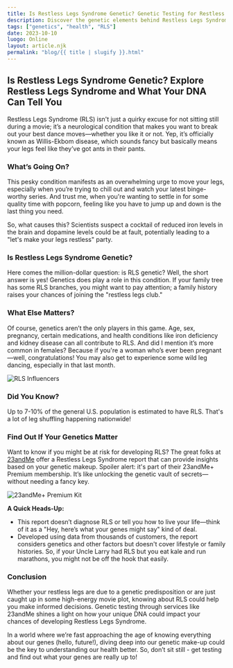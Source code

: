 ```yaml
---
title: Is Restless Legs Syndrome Genetic? Genetic Testing for Restless Legs Syndrome - 23andMe
description: Discover the genetic elements behind Restless Legs Syndrome and how 23andMe can provide insights into your risks.
tags: ["genetics", "health", "RLS"]
date: 2023-10-10
luogo: Online
layout: article.njk
permalink: "blog/{{ title | slugify }}.html"
---
```


## Is Restless Legs Syndrome Genetic? Explore Restless Legs Syndrome and What Your DNA Can Tell You

Restless Legs Syndrome (RLS) isn't just a quirky excuse for not sitting still during a movie; it’s a neurological condition that makes you want to break out your best dance moves—whether you like it or not. Yep, it’s officially known as Willis-Ekbom disease, which sounds fancy but basically means your legs feel like they’ve got ants in their pants.

### What’s Going On?

This pesky condition manifests as an overwhelming urge to move your legs, especially when you’re trying to chill out and watch your latest binge-worthy series. And trust me, when you're wanting to settle in for some quality time with popcorn, feeling like you have to jump up and down is the last thing you need.

So, what causes this? Scientists suspect a cocktail of reduced iron levels in the brain and dopamine levels could be at fault, potentially leading to a "let's make your legs restless" party.

### Is Restless Legs Syndrome Genetic?

Here comes the million-dollar question: is RLS genetic? Well, the short answer is yes! Genetics does play a role in this condition. If your family tree has some RLS branches, you might want to pay attention; a family history raises your chances of joining the "restless legs club."

### What Else Matters?

Of course, genetics aren’t the only players in this game. Age, sex, pregnancy, certain medications, and health conditions like iron deficiency and kidney disease can all contribute to RLS. And did I mention it’s more common in females? Because if you're a woman who’s ever been pregnant—well, congratulations! You may also get to experience some wild leg dancing, especially in that last month.

![RLS Influencers](https://www.23andme.com/wp-content/uploads/sites/2/2021/08/Screen-Shot-2021-08-12-at-5.26.55-PM.png)

### Did You Know?

Up to 7-10% of the general U.S. population is estimated to have RLS. That's a lot of leg shuffling happening nationwide!

### Find Out If Your Genetics Matter

Want to know if you might be at risk for developing RLS? The great folks at [23andMe](https://www.23andme.com/topics/health-predispositions/restless-legs-syndrome/) offer a Restless Legs Syndrome report that can provide insights based on your genetic makeup. Spoiler alert: it's part of their 23andMe+ Premium membership. It’s like unlocking the genetic vault of secrets—without needing a fancy key.

![23andMe+ Premium Kit](https://www.23andme.com/uploads/sites/2/20240109213029/Premium.jpg)

**A Quick Heads-Up:**
- This report doesn’t diagnose RLS or tell you how to live your life—think of it as a "Hey, here’s what your genes might say" kind of deal.
- Developed using data from thousands of customers, the report considers genetics and other factors but doesn't cover lifestyle or family histories. So, if your Uncle Larry had RLS but you eat kale and run marathons, you might not be off the hook that easily.

### Conclusion

Whether your restless legs are due to a genetic predisposition or are just caught up in some high-energy movie plot, knowing about RLS could help you make informed decisions. Genetic testing through services like 23andMe shines a light on how your unique DNA could impact your chances of developing Restless Legs Syndrome.

In a world where we’re fast approaching the age of knowing everything about our genes (hello, future!), diving deep into our genetic make-up could be the key to understanding our health better. So, don’t sit still - get testing and find out what your genes are really up to!  
